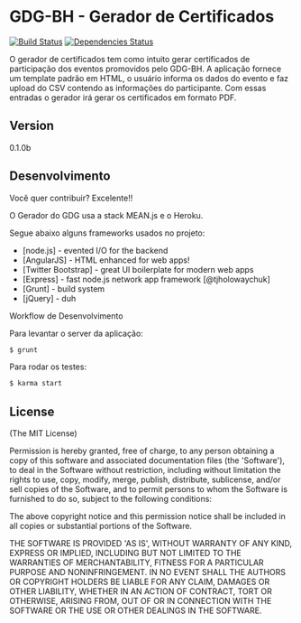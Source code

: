 # GDG-BH - Gerador de Certificados

[![Build Status](https://travis-ci.org/meanjs/mean.svg?branch=master)](https://travis-ci.org/meanjs/mean)
[![Dependencies Status](https://david-dm.org/meanjs/mean.svg)](https://david-dm.org/meanjs/mean)

O gerador de certificados tem como intuito gerar certificados de participação dos eventos promovidos pelo GDG-BH.
A aplicação fornece um template padrão em HTML, o usuário informa os dados do evento e faz upload do CSV contendo as informações do participante.
Com essas entradas o gerador irá gerar os certificados em formato PDF.

## Version
0.1.0b

## Desenvolvimento

Você quer contribuir? Excelente!!

O Gerador do GDG usa a stack MEAN.js e o Heroku.

Segue abaixo alguns frameworks usados no projeto:

* [node.js] - evented I/O for the backend
* [AngularJS] - HTML enhanced for web apps!
* [Twitter Bootstrap] - great UI boilerplate for modern web apps
* [Express] - fast node.js network app framework [@tjholowaychuk]
* [Grunt] - build system
* [jQuery] - duh

Workflow de Desenvolvimento

Para levantar o server da aplicação:

```sh
$ grunt
```

Para rodar os testes:

```sh
$ karma start
```

## License
(The MIT License)

Permission is hereby granted, free of charge, to any person obtaining
a copy of this software and associated documentation files (the
'Software'), to deal in the Software without restriction, including
without limitation the rights to use, copy, modify, merge, publish,
distribute, sublicense, and/or sell copies of the Software, and to
permit persons to whom the Software is furnished to do so, subject to
the following conditions:

The above copyright notice and this permission notice shall be
included in all copies or substantial portions of the Software.

THE SOFTWARE IS PROVIDED 'AS IS', WITHOUT WARRANTY OF ANY KIND,
EXPRESS OR IMPLIED, INCLUDING BUT NOT LIMITED TO THE WARRANTIES OF
MERCHANTABILITY, FITNESS FOR A PARTICULAR PURPOSE AND NONINFRINGEMENT.
IN NO EVENT SHALL THE AUTHORS OR COPYRIGHT HOLDERS BE LIABLE FOR ANY
CLAIM, DAMAGES OR OTHER LIABILITY, WHETHER IN AN ACTION OF CONTRACT,
TORT OR OTHERWISE, ARISING FROM, OUT OF OR IN CONNECTION WITH THE
SOFTWARE OR THE USE OR OTHER DEALINGS IN THE SOFTWARE.